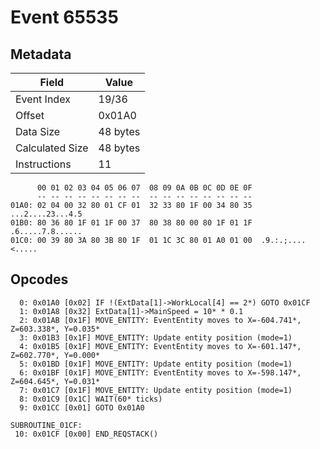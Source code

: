 # Event 65535

## Metadata

| Field           | Value    |
|-----------------|----------|
| Event Index     | 19/36    |
| Offset          | 0x01A0   |
| Data Size       | 48 bytes |
| Calculated Size | 48 bytes |
| Instructions    | 11       |

```
      00 01 02 03 04 05 06 07  08 09 0A 0B 0C 0D 0E 0F
      -- -- -- -- -- -- -- --  -- -- -- -- -- -- -- --
01A0: 02 04 00 32 80 01 CF 01  32 33 80 1F 00 34 80 35  ...2....23...4.5
01B0: 80 36 80 1F 01 1F 00 37  80 38 80 00 80 1F 01 1F  .6.....7.8......
01C0: 00 39 80 3A 80 3B 80 1F  01 1C 3C 80 01 A0 01 00  .9.:.;....<.....
```

## Opcodes

```
  0: 0x01A0 [0x02] IF !(ExtData[1]->WorkLocal[4] == 2*) GOTO 0x01CF
  1: 0x01A8 [0x32] ExtData[1]->MainSpeed = 10* * 0.1
  2: 0x01AB [0x1F] MOVE_ENTITY: EventEntity moves to X=-604.741*, Z=603.338*, Y=0.035*
  3: 0x01B3 [0x1F] MOVE_ENTITY: Update entity position (mode=1)
  4: 0x01B5 [0x1F] MOVE_ENTITY: EventEntity moves to X=-601.147*, Z=602.770*, Y=0.000*
  5: 0x01BD [0x1F] MOVE_ENTITY: Update entity position (mode=1)
  6: 0x01BF [0x1F] MOVE_ENTITY: EventEntity moves to X=-598.147*, Z=604.645*, Y=0.031*
  7: 0x01C7 [0x1F] MOVE_ENTITY: Update entity position (mode=1)
  8: 0x01C9 [0x1C] WAIT(60* ticks)
  9: 0x01CC [0x01] GOTO 0x01A0

SUBROUTINE_01CF:
 10: 0x01CF [0x00] END_REQSTACK()
```
